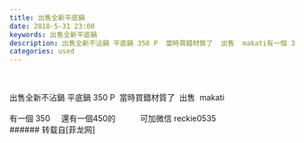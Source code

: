 ```yaml
---
title: 出售全新平底鍋
date: 2018-5-31 23:00
keywords: 出售全新平底鍋
description: 出售全新不沾鍋 平底鍋 350 P  當時買錯材質了  出售  makati有一個 350     還有一個450的           可加微信 reckie0535 
categories: used
---
```

<td class="t_f" id="postmessage_1380209">

<br/>
<br/>
出售全新不沾鍋 平底鍋 350 P  當時買錯材質了  出售  makati<br/>
<br/>
有一個 350     還有一個450的           可加微信 reckie0535 <br/>
</td>
###### 转载自[菲龙网]